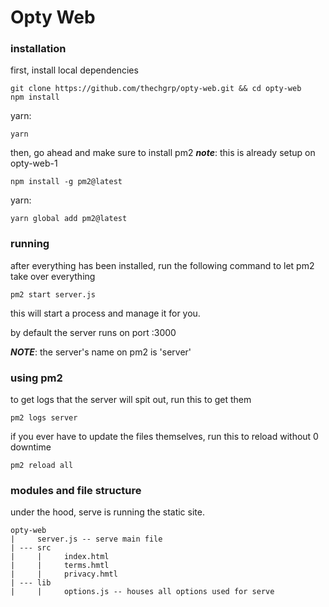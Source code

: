 # Opty Web

### installation
first, install local dependencies
```
git clone https://github.com/thechgrp/opty-web.git && cd opty-web
npm install
```
yarn:
```
yarn
```

then, go ahead and make sure to install pm2
***note***: this is already setup on opty-web-1
```
npm install -g pm2@latest
```
yarn:
```
yarn global add pm2@latest
```

### running
after everything has been installed, run the following command to let pm2 take over everything
```
pm2 start server.js
```
this will start a process and manage it for you.

by default the server runs on port :3000

***NOTE***: the server's name on pm2 is 'server'

### using pm2
to get logs that the server will spit out, run this to get them

```
pm2 logs server
```

if you ever have to update the files themselves, run this to reload without 0 downtime

```
pm2 reload all
```

### modules and file structure
under the hood, serve is running the static site.

```
opty-web
|     server.js -- serve main file
| --- src
|     |     index.html
|     |     terms.hmtl
|     |     privacy.hmtl
| --- lib
|     |     options.js -- houses all options used for serve
```
